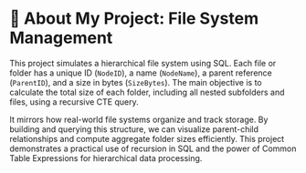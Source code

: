 # 📁 About My Project: File System Management

This project simulates a hierarchical file system using SQL. Each file or folder has a unique ID (`NodeID`), a name (`NodeName`), a parent reference (`ParentID`), and a size in bytes (`SizeBytes`). The main objective is to calculate the total size of each folder, including all nested subfolders and files, using a recursive CTE query.

It mirrors how real-world file systems organize and track storage. By building and querying this structure, we can visualize parent-child relationships and compute aggregate folder sizes efficiently. This project demonstrates a practical use of recursion in SQL and the power of Common Table Expressions for hierarchical data processing.
